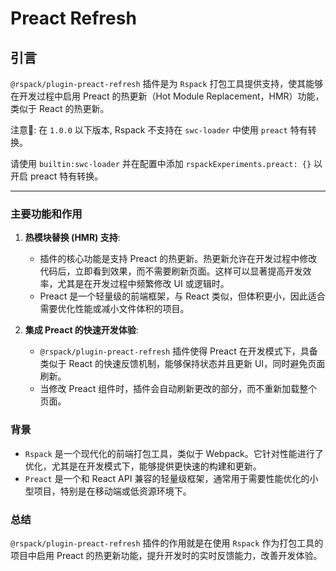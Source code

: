 # Preact Refresh

## 引言

`@rspack/plugin-preact-refresh` 插件是为 `Rspack` 打包工具提供支持，使其能够在开发过程中启用 Preact 的热更新（Hot Module Replacement，HMR）功能，类似于 React 的热更新。

注意📢:
在 `1.0.0` 以下版本, Rspack 不支持在 `swc-loader` 中使用 `preact` 特有转换。

请使用 `builtin:swc-loader` 并在配置中添加 `rspackExperiments.preact: {}` 以开启 preact 特有转换。

---

### 主要功能和作用

1. **热模块替换 (HMR) 支持**: 

   - 插件的核心功能是支持 Preact 的热更新。热更新允许在开发过程中修改代码后，立即看到效果，而不需要刷新页面。这样可以显著提高开发效率，尤其是在开发过程中频繁修改 UI 或逻辑时。
   - Preact 是一个轻量级的前端框架，与 React 类似，但体积更小，因此适合需要优化性能或减小文件体积的项目。

2. **集成 Preact 的快速开发体验**: 
   - `@rspack/plugin-preact-refresh` 插件使得 Preact 在开发模式下，具备类似于 React 的快速反馈机制，能够保持状态并且更新 UI，同时避免页面刷新。
   - 当修改 Preact 组件时，插件会自动刷新更改的部分，而不重新加载整个页面。

### 背景

- `Rspack` 是一个现代化的前端打包工具，类似于 Webpack。它针对性能进行了优化，尤其是在开发模式下，能够提供更快速的构建和更新。
- `Preact` 是一个和 React API 兼容的轻量级框架，通常用于需要性能优化的小型项目，特别是在移动端或低资源环境下。

### 总结

`@rspack/plugin-preact-refresh` 插件的作用就是在使用 `Rspack` 作为打包工具的项目中启用 Preact 的热更新功能，提升开发时的实时反馈能力，改善开发体验。
